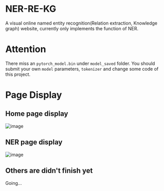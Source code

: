 # NER-RE-KG
A visual online named entity recognition(Relation extraction, Knowledge graph) website, currently only implements the function of NER.

# Attention
There miss an `pytorch_model.bin` under `model_saved` folder.
You should submit your own `model` parameters, `tokenizer` and change some code of this project.


# Page Display
## Home page display
![image](https://user-images.githubusercontent.com/26852049/174728229-9dc3ff6b-16a1-4d62-8512-761f83eb1149.png)

## NER page display
![image](https://user-images.githubusercontent.com/26852049/174728523-065089f0-1d6f-4009-b3dc-4b08eb95a6f5.png)

## Others are didn't finish yet
Going...
